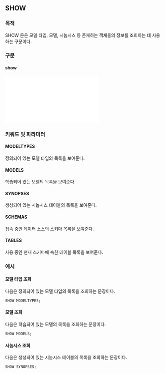 ## SHOW

### 목적

SHOW 문은 모델 타입, 모델, 시놉시스 등 존재하는 객체들의 정보를 조회하는 데 사용하는 구문이다.


### 구문

#### show
<embed type="image/svg+xml" src="./diagram/show.rrd.svg"/>


### 키워드 및 파라미터

#### MODELTYPES

정의되어 있는 모델 타입의 목록을 보여준다.

#### MODELS

학습되어 있는 모델의 목록을 보여준다.

#### SYNOPSES

생성되어 있는 시놉시스 테이블의 목록을 보여준다.

#### SCHEMAS

접속 중인 데이터 소스의 스키마 목록을 보여준다.

#### TABLES

사용 중인 현재 스키마에 속한 테이블 목록을 보여준다.


### 예시

#### 모델 타입 조회

다음은 정의되어 있는 모델 타입의 목록을 조회하는 문장이다.
```console
SHOW MODELTYPES;
```

#### 모델 조회

다음은 학습되어 있는 모델의 목록을 조회하는 문장이다.
```console
SHOW MODELS;
```

#### 시놉시스 조회

다음은 생성되어 있는 시놉시스 테이블의 목록을 조회하는 문장이다.
```console
SHOW SYNOPSES;
```
